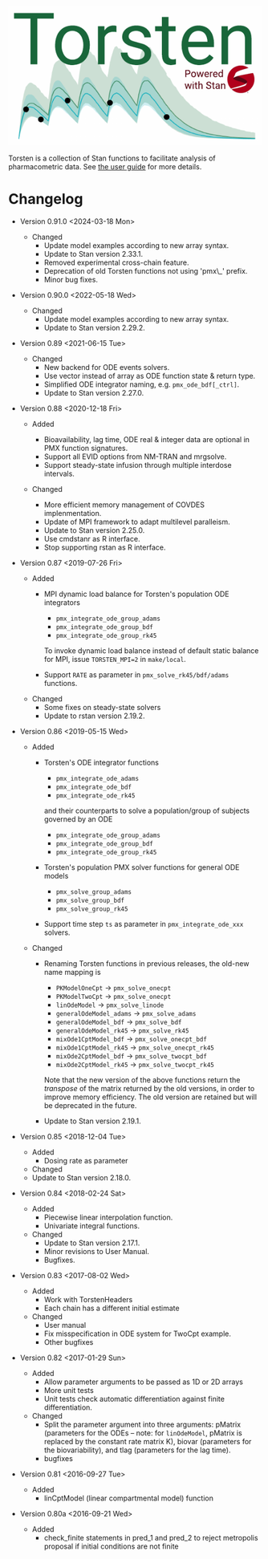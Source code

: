 ![img](https://raw.githubusercontent.com/metrumresearchgroup/Torsten/hugo_doc/docs/hugo/static/images/torsten-white-stan-cropped.png)

Torsten is a collection of Stan functions to facilitate analysis of pharmacometric data. See [the user guide](https://github.com/metrumresearchgroup/Torsten/blob/master/docs/torsten_users_guide.pdf) for more details.


# Changelog

-   Version 0.91.0 <span class="timestamp-wrapper"><span class="timestamp">&lt;2024-03-18 Mon&gt;</span></span>
    -   Changed
        -   Update model examples according to new array syntax.
        -   Update to Stan version 2.33.1.
        -   Removed experimental cross-chain feature.
        -   Deprecation of old Torsten functions not using 'pmx\\\_' prefix.
        -   Minor bug fixes.
-   Version 0.90.0 <span class="timestamp-wrapper"><span class="timestamp">&lt;2022-05-18 Wed&gt;</span></span>
    -   Changed
        -   Update model examples according to new array syntax.
        -   Update to Stan version 2.29.2.
-   Version 0.89 <span class="timestamp-wrapper"><span class="timestamp">&lt;2021-06-15 Tue&gt;</span></span>
    -   Changed
        -   New backend for ODE events solvers.
        -   Use vector instead of array as ODE function state & return type.
        -   Simplified ODE integrator naming, e.g. `pmx_ode_bdf[_ctrl]`.
        -   Update to Stan version 2.27.0.
-   Version 0.88 <span class="timestamp-wrapper"><span class="timestamp">&lt;2020-12-18 Fri&gt;</span></span>

    -   Added
        -   Bioavailability, lag time, ODE real & integer data are optional in PMX function signatures.
        -   Support all EVID options from NM-TRAN and mrgsolve.
        -   Support steady-state infusion through multiple interdose intervals.

    -   Changed
        -   More efficient memory management of COVDES implenmentation.
        -   Update of MPI framework to adapt multilevel paralleism.
        -   Update to Stan version 2.25.0.
        -   Use cmdstanr as R interface.
        -   Stop supporting rstan as R interface.
-   Version 0.87 <span class="timestamp-wrapper"><span class="timestamp">&lt;2019-07-26 Fri&gt;</span></span>
    -   Added
        -   MPI dynamic load balance for Torsten's population ODE integrators

            -   `pmx_integrate_ode_group_adams`
            -   `pmx_integrate_ode_group_bdf`
            -   `pmx_integrate_ode_group_rk45`

            To invoke dynamic load balance instead of default static balance for MPI, issue `TORSTEN_MPI=2` in `make/local`.
        -   Support `RATE` as parameter in `pmx_solve_rk45/bdf/adams` functions.
    -   Changed
        -   Some fixes on steady-state solvers
        -   Update to rstan version 2.19.2.
-   Version 0.86 <span class="timestamp-wrapper"><span class="timestamp">&lt;2019-05-15 Wed&gt;</span></span>
    -   Added
        -   Torsten's ODE integrator functions

            -   `pmx_integrate_ode_adams`
            -   `pmx_integrate_ode_bdf`
            -   `pmx_integrate_ode_rk45`

            and their counterparts to solve a population/group of subjects governed by an ODE

            -   `pmx_integrate_ode_group_adams`
            -   `pmx_integrate_ode_group_bdf`
            -   `pmx_integrate_ode_group_rk45`
        -   Torsten's population PMX solver functions for general ODE models
            -   `pmx_solve_group_adams`
            -   `pmx_solve_group_bdf`
            -   `pmx_solve_group_rk45`
        -   Support time step `ts` as parameter in `pmx_integrate_ode_xxx` solvers.
    -   Changed
        -   Renaming Torsten functions in previous releases, the old-new name mapping is

            -   `PKModelOneCpt` &rarr; `pmx_solve_onecpt`
            -   `PKModelTwoCpt` &rarr; `pmx_solve_onecpt`
            -   `linOdeModel` &rarr; `pmx_solve_linode`
            -   `generalOdeModel_adams` &rarr; `pmx_solve_adams`
            -   `generalOdeModel_bdf` &rarr; `pmx_solve_bdf`
            -   `generalOdeModel_rk45` &rarr; `pmx_solve_rk45`
            -   `mixOde1CptModel_bdf` &rarr; `pmx_solve_onecpt_bdf`
            -   `mixOde1CptModel_rk45` &rarr; `pmx_solve_onecpt_rk45`
            -   `mixOde2CptModel_bdf` &rarr; `pmx_solve_twocpt_bdf`
            -   `mixOde2CptModel_rk45` &rarr; `pmx_solve_twocpt_rk45`

            Note that the new version of the above functions return the *transpose* of the matrix returned by the old versions, in order to improve memory efficiency. The old version are retained but will be deprecated in the future.
        -   Update to Stan version 2.19.1.

-   Version 0.85 <span class="timestamp-wrapper"><span class="timestamp">&lt;2018-12-04 Tue&gt;</span></span>
    -   Added
        -   Dosing rate as parameter
    -   Changed
    -   Update to Stan version 2.18.0.

-   Version 0.84 <span class="timestamp-wrapper"><span class="timestamp">&lt;2018-02-24 Sat&gt;</span></span>
    -   Added
        -   Piecewise linear interpolation function.
        -   Univariate integral functions.
    -   Changed
        -   Update to Stan version 2.17.1.
        -   Minor revisions to User Manual.
        -   Bugfixes.
-   Version 0.83 <span class="timestamp-wrapper"><span class="timestamp">&lt;2017-08-02 Wed&gt;</span></span>
    -   Added
        -   Work with TorstenHeaders
        -   Each chain has a different initial estimate
    -   Changed
        -   User manual
        -   Fix misspecification in ODE system for TwoCpt example.
        -   Other bugfixes
-   Version 0.82 <span class="timestamp-wrapper"><span class="timestamp">&lt;2017-01-29 Sun&gt;</span></span>
    -   Added
        -   Allow parameter arguments to be passed as 1D or 2D arrays
        -   More unit tests
        -   Unit tests check automatic differentiation against finite differentiation.
    -   Changed
        -   Split the parameter argument into three arguments: pMatrix (parameters for the ODEs &#x2013; note: for `linOdeModel`, pMatrix is replaced by the constant rate matrix K), biovar (parameters for the biovariability), and tlag (parameters for the lag time).
        -   bugfixes
-   Version 0.81 <span class="timestamp-wrapper"><span class="timestamp">&lt;2016-09-27 Tue&gt;</span></span>
    -   Added
        -   linCptModel (linear compartmental model) function
-   Version 0.80a <span class="timestamp-wrapper"><span class="timestamp">&lt;2016-09-21 Wed&gt;</span></span>
    -   Added
        -   check_finite statements in pred_1 and pred_2 to reject metropolis proposal if initial conditions are not finite